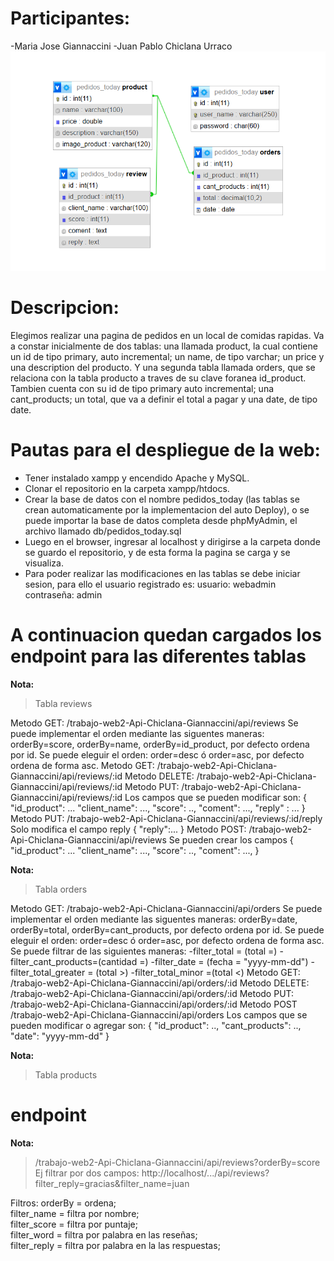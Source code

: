 # **Participantes:**
-Maria Jose Giannaccini
-Juan Pablo Chiclana Urraco
![DIAGRAMA](imagen_tablas.png)  

# Descripcion:
Elegimos realizar una pagina de pedidos en un local de comidas rapidas. Va a constar inicialmente de dos tablas: una llamada product, la cual contiene un id de tipo primary, auto incremental; un name, de tipo varchar; un price y una description del producto.
Y una segunda tabla llamada orders, que se relaciona con la tabla producto a traves de su clave foranea id_product. Tambien cuenta con su id de tipo primary auto incremental; una cant_products; un total, que va a definir el total a pagar y una date, de tipo date. 

# Pautas para el despliegue de la web:
- Tener instalado xampp y encendido Apache y MySQL.
- Clonar el repositorio en la carpeta xampp/htdocs.
- Crear la base de datos con el nombre pedidos_today (las tablas se crean automaticamente por la implementacion del auto Deploy), o se puede importar la base de datos completa desde phpMyAdmin, el archivo llamado db/pedidos_today.sql 
- Luego en el browser, ingresar al localhost y dirigirse a la carpeta donde se guardo el repositorio, y de esta forma la pagina se carga y se visualiza.
- Para poder realizar las modificaciones en las tablas se debe iniciar sesion, para ello el usuario registrado es:
usuario: webadmin
contraseña: admin
# A continuacion quedan cargados los endpoint para las diferentes tablas
**Nota:** 
>Tabla reviews

Metodo GET: /trabajo-web2-Api-Chiclana-Giannaccini/api/reviews 
Se puede implementar el orden mediante las siguentes maneras: orderBy=score, orderBy=name, orderBy=id_product, por defecto ordena por id.
Se puede eleguir el orden: order=desc ó order=asc, por defecto ordena de forma asc.
Metodo GET: /trabajo-web2-Api-Chiclana-Giannaccini/api/reviews/:id
Metodo DELETE: /trabajo-web2-Api-Chiclana-Giannaccini/api/reviews/:id
Metodo PUT: /trabajo-web2-Api-Chiclana-Giannaccini/api/reviews/:id
Los campos que se pueden modificar son:
    {
        "id_product": ...
        "client_name": ...,
        "score": ..,
        "coment": ...,
        "reply" : ...
    }
Metodo PUT: /trabajo-web2-Api-Chiclana-Giannaccini/api/reviews/:id/reply
Solo modifica el campo reply
    {
        "reply":...
    }
Metodo POST: /trabajo-web2-Api-Chiclana-Giannaccini/api/reviews 
Se pueden crear los campos
    {
        "id_product": ...
        "client_name": ...,
        "score": ..,
        "coment": ...,
    }

**Nota:** 
>Tabla orders

Metodo GET: /trabajo-web2-Api-Chiclana-Giannaccini/api/orders
Se puede implementar el orden mediante las siguentes maneras: orderBy=date, orderBy=total, orderBy=cant_products, por defecto ordena por id.
Se puede eleguir el orden: order=desc ó order=asc, por defecto ordena de forma asc.
Se puede filtrar de las siguientes maneras: 
-filter_total = (total =)
-filter_cant_products=(cantidad =)
-filter_date = (fecha = "yyyy-mm-dd")
-filter_total_greater = (total >) 
-filter_total_minor =(total <)
Metodo GET: /trabajo-web2-Api-Chiclana-Giannaccini/api/orders/:id
Metodo DELETE: /trabajo-web2-Api-Chiclana-Giannaccini/api/orders/:id
Metodo PUT: /trabajo-web2-Api-Chiclana-Giannaccini/api/orders/:id
Metodo POST /trabajo-web2-Api-Chiclana-Giannaccini/api/orders
Los campos que se pueden modificar o agregar son:
    {
        "id_product": ..,
        "cant_products": ..,
        "date": "yyyy-mm-dd"
    }

**Nota:** 
>Tabla products

# endpoint   
**Nota:**   
>/trabajo-web2-Api-Chiclana-Giannaccini/api/reviews?orderBy=score  
> Ej filtrar por dos campos: http://localhost/.../api/reviews?filter_reply=gracias&filter_name=juan  

Filtros: orderBy = ordena;  
         filter_name = filtra por nombre;  
         filter_score = filtra por puntaje;  
         filter_word = filtra por palabra en las reseñas;  
         filter_reply = filtra por palabra en la las respuestas;

